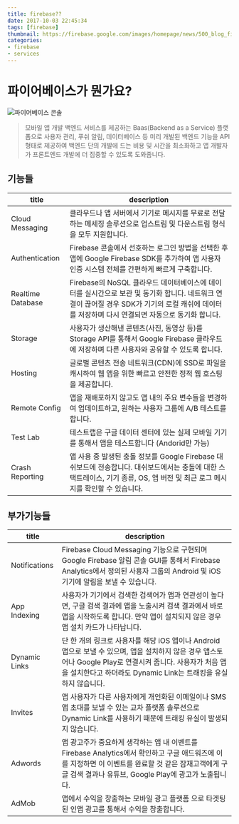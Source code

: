 ```yaml
---
title: firebase??
date: 2017-10-03 22:45:34
tags: [firebase]
thumbnail: https://firebase.google.com/images/homepage/news/500_blog_firebase_2x.png?hl=ko
categories:
- firebase
- services
---
```



# 파이어베이스가 뭔가요?
![파이어베이스 콘솔](/images/firebaseConsole.png)

> 모바일 앱 개발 백엔드 서비스를 제공하는 Baas(Backend as a Service) 플랫폼으로 사용자 관리, 푸쉬 알림, 데이터베이스 등 미리 개발된 백엔드 기능을 API 형태로 제공하여 백엔드 단의 개발에 드는 비용 및 시간을 최소화하고 앱 개발자가 프론트엔드 개발에 더 집중할 수 있도록 도와줍니다.


## 기능들

title | description
------|------------
Cloud Messaging | 클라우드나 앱 서버에서 기기로 메시지를 무료로 전달하는 메세징 솔루션으로 업스트림 및 다운스트림 형식을 모두 지원합니다.
Authentication | Firebase 콘솔에서 선호하는 로그인 방법을 선택한 후 앱에 Google Firebase SDK를 추가하여 앱 사용자 인증 시스템 전체를 간편하게 빠르게 구축합니다.
Realtime Database | Firebase의 NoSQL 클라우드 데이터베이스에 데이터를 실시간으로 보관 및 동기화 합니다. 네트워크 연결이 끊어질 경우 SDK가 기기의 로컬 캐쉬에 데이터를 저장하며 다시 연결되면 자동으로 동기화 합니다.
Storage | 사용자가 생산해낸 콘텐츠(사진, 동영상 등)를 Storage API를 통해서 Google Firebase 클라우드에 저장하며 다른 사용자와 공유할 수 있도록 합니다.
Hosting | 글로벌 콘텐츠 전송 네트워크(CDN)에 SSD로 파일을 캐시하여 웹 앱을 위한 빠르고 안전한 정적 웹 호스팅을 제공합니다.
Remote Config | 앱을 재배포하지 않고도 앱 내의 주요 변수들을 변경하여 업데이트하고, 원하는 사용자 그룹에 A/B 테스트를 합니다.
Test Lab | 테스트랩은 구글 데이터 센터에 있는 실제 모바일 기기를 통해서 앱을 테스트합니다 (Andorid만 가능)
Crash Reporting | 앱 사용 중 발생된 충돌 정보를 Google Firebase 대쉬보드에 전송합니다. 대쉬보드에서는 충돌에 대한 스택트레이스, 기기 종류, OS, 앱 버전 및 최근 로그 메시지를 확인할 수 있습니다.

<!-- more -->

## 부가기능들

title | description
------|------------
Notifications | Firebase Cloud Messaging 기능으로 구현되며 Google Firebase 알림 콘솔 GUI를 통해서 Firebase Analytics에서 정의된 사용자 그룹의 Android 및 iOS 기기에 알림을 보낼 수 있습니다.
App Indexing | 사용자가 기기에서 검색한 검색어가 앱과 연관성이 높다면, 구글 검색 결과에 앱을 노출시켜 검색 결과에서 바로 앱을 시작하도록 합니다. 만약 앱이 설치되지 않은 경우 앱 설치 카드가 나타납니다.
Dynamic Links | 단 한 개의 링크로 사용자를 해당 iOS 앱이나 Android 앱으로 보낼 수 있으며, 앱을 설치하지 않은 경우 앱스토어나 Google Play로 연결시켜 줍니다. 사용자가 처음 앱을 설치한다고 하더라도 Dynamic Link는 트래킹을 유실하지 않습니다.
Invites | 앱 사용자가 다른 사용자에게 개인화된 이메일이나 SMS 앱 초대를 보낼 수 있는 교차 플랫폼 솔루션으로 Dynamic Link를 사용하기 때문에 트래킹 유실이 발생되지 않습니다.
Adwords | 앱 광고주가 중요하게 생각하는 앱 내 이벤트를 Firebase Analytics에서 확인하고 구글 애드워즈에 이를 지정하면 이 이벤트를 완료할 것 같은 잠재고객에게 구글 검색 결과나 유튜브, Google Play에 광고가 노출됩니다.
AdMob | 앱에서 수익을 창출하는 모바일 광고 플랫폼 으로 타겟팅된 인앱 광고를 통해서 수익을 창출합니다.
 